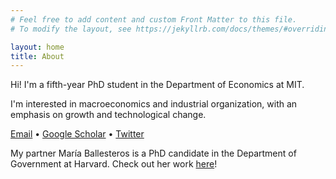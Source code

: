 ```yaml
---
# Feel free to add content and custom Front Matter to this file.
# To modify the layout, see https://jekyllrb.com/docs/themes/#overriding-theme-defaults

layout: home
title: About
---
```


Hi! I'm a fifth-year PhD student in the Department of Economics at MIT.

I'm interested in macroeconomics and industrial organization, with an emphasis on growth and technological change.

[Email](mailto:tlensman@mit.edu) • [Google Scholar](https://scholar.google.com/citations?user=L9CjfvsAAAAJ&hl=en) • [Twitter](https://twitter.com/talensman)

My partner María Ballesteros is a PhD candidate in the Department of Government at Harvard. Check out her work <a href="mariaballesteros.com" target="_blank">here</a>!